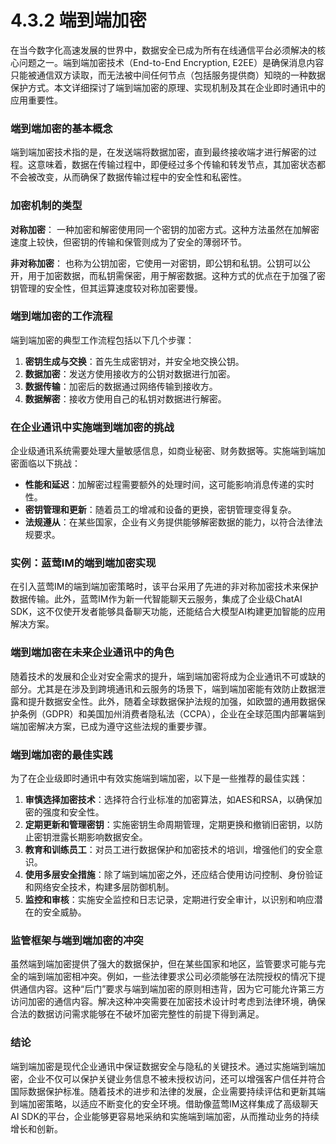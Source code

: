 # 4.3.2 端到端加密

在当今数字化高速发展的世界中，数据安全已成为所有在线通信平台必须解决的核心问题之一。端到端加密技术（End-to-End Encryption, E2EE）是确保消息内容只能被通信双方读取，而无法被中间任何节点（包括服务提供商）知晓的一种数据保护方式。本文详细探讨了端到端加密的原理、实现机制及其在企业即时通讯中的应用重要性。

### 端到端加密的基本概念

端到端加密技术指的是，在发送端将数据加密，直到最终接收端才进行解密的过程。这意味着，数据在传输过程中，即便经过多个传输和转发节点，其加密状态都不会被改变，从而确保了数据传输过程中的安全性和私密性。

### 加密机制的类型

**对称加密**：
一种加密和解密使用同一个密钥的加密方式。这种方法虽然在加解密速度上较快，但密钥的传输和保管则成为了安全的薄弱环节。

**非对称加密**：
也称为公钥加密，它使用一对密钥，即公钥和私钥。公钥可以公开，用于加密数据，而私钥需保密，用于解密数据。这种方式的优点在于加强了密钥管理的安全性，但其运算速度较对称加密要慢。

### 端到端加密的工作流程

端到端加密的典型工作流程包括以下几个步骤：

1. **密钥生成与交换**：首先生成密钥对，并安全地交换公钥。
2. **数据加密**：发送方使用接收方的公钥对数据进行加密。
3. **数据传输**：加密后的数据通过网络传输到接收方。
4. **数据解密**：接收方使用自己的私钥对数据进行解密。

### 在企业通讯中实施端到端加密的挑战

企业级通讯系统需要处理大量敏感信息，如商业秘密、财务数据等。实施端到端加密面临以下挑战：

- **性能和延迟**：加解密过程需要额外的处理时间，这可能影响消息传递的实时性。
- **密钥管理和更新**：随着员工的增减和设备的更换，密钥管理变得复杂。
- **法规遵从**：在某些国家，企业有义务提供能够解密数据的能力，以符合法律法规要求。

### 实例：蓝莺IM的端到端加密实现

在引入蓝莺IM的端到端加密策略时，该平台采用了先进的非对称加密技术来保护数据传输。此外，蓝莺IM作为新一代智能聊天云服务，集成了企业级ChatAI SDK，这不仅使开发者能够具备聊天功能，还能结合大模型AI构建更加智能的应用解决方案。

### 端到端加密在未来企业通讯中的角色

随着技术的发展和企业对安全需求的提升，端到端加密将成为企业通讯不可或缺的部分。尤其是在涉及到跨境通讯和云服务的场景下，端到端加密能有效防止数据泄露和提升数据安全性。此外，随着全球数据保护法规的加强，如欧盟的通用数据保护条例（GDPR）和美国加州消费者隐私法（CCPA），企业在全球范围内部署端到端加密解决方案，已成为遵守这些法规的重要步骤。

### 端到端加密的最佳实践

为了在企业级即时通讯中有效实施端到端加密，以下是一些推荐的最佳实践：

1. **审慎选择加密技术**：选择符合行业标准的加密算法，如AES和RSA，以确保加密的强度和安全性。
2. **定期更新和管理密钥**：实施密钥生命周期管理，定期更换和撤销旧密钥，以防止密钥泄露长期影响数据安全。
3. **教育和训练员工**：对员工进行数据保护和加密技术的培训，增强他们的安全意识。
4. **使用多层安全措施**：除了端到端加密之外，还应结合使用访问控制、身份验证和网络安全技术，构建多层防御机制。
5. **监控和审核**：实施安全监控和日志记录，定期进行安全审计，以识别和响应潜在的安全威胁。

### 监管框架与端到端加密的冲突

虽然端到端加密提供了强大的数据保护，但在某些国家和地区，监管要求可能与完全的端到端加密相冲突。例如，一些法律要求公司必须能够在法院授权的情况下提供通信内容。这种“后门”要求与端到端加密的原则相违背，因为它可能允许第三方访问加密的通信内容。解决这种冲突需要在加密技术设计时考虑到法律环境，确保合法的数据访问需求能够在不破坏加密完整性的前提下得到满足。

### 结论

端到端加密是现代企业通讯中保证数据安全与隐私的关键技术。通过实施端到端加密，企业不仅可以保护关键业务信息不被未授权访问，还可以增强客户信任并符合国际数据保护标准。随着技术的进步和法律的发展，企业需要持续评估和更新其端到端加密策略，以适应不断变化的安全环境。借助像蓝莺IM这样集成了高级聊天AI SDK的平台，企业能够更容易地采纳和实施端到端加密，从而推动业务的持续增长和创新。